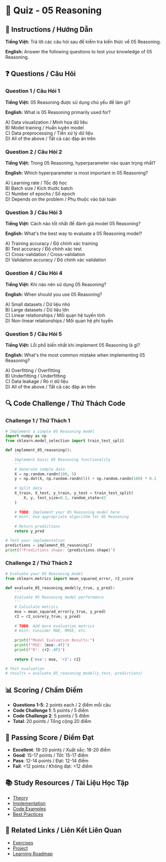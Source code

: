 # 🧠 Quiz - 05 Reasoning

## 📝 Instructions / Hướng Dẫn

**Tiếng Việt:** Trả lời các câu hỏi sau để kiểm tra kiến thức về 05 Reasoning.

**English:** Answer the following questions to test your knowledge of 05 Reasoning.

## ❓ Questions / Câu Hỏi

### Question 1 / Câu Hỏi 1
**Tiếng Việt:** 05 Reasoning được sử dụng chủ yếu để làm gì?

**English:** What is 05 Reasoning primarily used for?

A) Data visualization / Minh họa dữ liệu  
B) Model training / Huấn luyện model  
C) Data preprocessing / Tiền xử lý dữ liệu  
D) All of the above / Tất cả các đáp án trên

### Question 2 / Câu Hỏi 2
**Tiếng Việt:** Trong 05 Reasoning, hyperparameter nào quan trọng nhất?

**English:** Which hyperparameter is most important in 05 Reasoning?

A) Learning rate / Tốc độ học  
B) Batch size / Kích thước batch  
C) Number of epochs / Số epoch  
D) Depends on the problem / Phụ thuộc vào bài toán

### Question 3 / Câu Hỏi 3
**Tiếng Việt:** Cách nào tốt nhất để đánh giá model 05 Reasoning?

**English:** What's the best way to evaluate a 05 Reasoning model?

A) Training accuracy / Độ chính xác training  
B) Test accuracy / Độ chính xác test  
C) Cross-validation / Cross-validation  
D) Validation accuracy / Độ chính xác validation

### Question 4 / Câu Hỏi 4
**Tiếng Việt:** Khi nào nên sử dụng 05 Reasoning?

**English:** When should you use 05 Reasoning?

A) Small datasets / Dữ liệu nhỏ  
B) Large datasets / Dữ liệu lớn  
C) Linear relationships / Mối quan hệ tuyến tính  
D) Non-linear relationships / Mối quan hệ phi tuyến

### Question 5 / Câu Hỏi 5
**Tiếng Việt:** Lỗi phổ biến nhất khi implement 05 Reasoning là gì?

**English:** What's the most common mistake when implementing 05 Reasoning?

A) Overfitting / Overfitting  
B) Underfitting / Underfitting  
C) Data leakage / Rò rỉ dữ liệu  
D) All of the above / Tất cả các đáp án trên

## 🔍 Code Challenge / Thử Thách Code

### Challenge 1 / Thử Thách 1
```python
# Implement a simple 05 Reasoning model
import numpy as np
from sklearn.model_selection import train_test_split

def implement_05_reasoning():
    '''
    Implement basic 05 Reasoning functionality
    '''
    # Generate sample data
    X = np.random.randn(100, 5)
    y = np.dot(X, np.random.randn(5)) + np.random.randn(100) * 0.1
    
    # Split data
    X_train, X_test, y_train, y_test = train_test_split(
        X, y, test_size=0.2, random_state=42
    )
    
    # TODO: Implement your 05 Reasoning model here
    # Hint: Use appropriate algorithm for 05 Reasoning
    
    # Return predictions
    return y_pred

# Test your implementation
predictions = implement_05_reasoning()
print(f"Predictions shape: {predictions.shape}")
```

### Challenge 2 / Thử Thách 2
```python
# Evaluate your 05 Reasoning model
from sklearn.metrics import mean_squared_error, r2_score

def evaluate_05_reasoning_model(y_true, y_pred):
    '''
    Evaluate 05 Reasoning model performance
    '''
    # Calculate metrics
    mse = mean_squared_error(y_true, y_pred)
    r2 = r2_score(y_true, y_pred)
    
    # TODO: Add more evaluation metrics
    # Hint: Consider MAE, RMSE, etc.
    
    print(f"Model Evaluation Results:")
    print(f"MSE: {mse:.4f}")
    print(f"R²: {r2:.4f}")
    
    return {'mse': mse, 'r2': r2}

# Test evaluation
# results = evaluate_05_reasoning_model(y_test, predictions)
```

## 📊 Scoring / Chấm Điểm

- **Questions 1-5**: 2 points each / 2 điểm mỗi câu
- **Code Challenge 1**: 5 points / 5 điểm
- **Code Challenge 2**: 5 points / 5 điểm
- **Total**: 20 points / Tổng cộng 20 điểm

## 🎯 Passing Score / Điểm Đạt

- **Excellent**: 18-20 points / Xuất sắc: 18-20 điểm
- **Good**: 15-17 points / Tốt: 15-17 điểm  
- **Pass**: 12-14 points / Đạt: 12-14 điểm
- **Fail**: <12 points / Không đạt: <12 điểm

## 📚 Study Resources / Tài Liệu Học Tập

- [Theory](./THEORY_05_reasoning.md)
- [Implementation](./IMPLEMENTATION_05_reasoning.md)
- [Code Examples](./CODE_EXAMPLES_05_reasoning.md)
- [Best Practices](./BEST_PRACTICES_05_reasoning.md)

## 🔗 Related Links / Liên Kết Liên Quan

- [Exercises](./EXERCISES_05_reasoning.md)
- [Project](./PROJECT_05_reasoning.md)
- [Learning Roadmap](./LEARNING_ROADMAP_05_reasoning.md)

